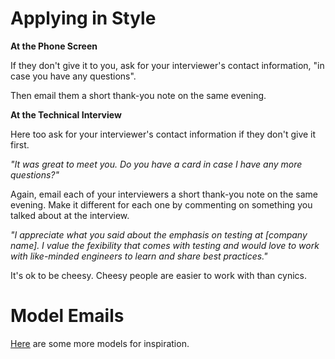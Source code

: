 # Applying in Style

**At the Phone Screen**

If they don't give it to you, ask for your interviewer's contact information, "in case you have any questions".

Then email them a short thank-you note on the same evening.

**At the Technical Interview**

Here too ask for your interviewer's contact information if they don't give it first.

*"It was great to meet you. Do you have a card in case I have any more questions?"*

Again, email each of your interviewers a short thank-you note on the same evening. Make it different for each one by commenting on something you talked about at the interview.

*"I appreciate what you said about the emphasis on testing at [company name]. I value the fexibility that comes with testing and would love to work with like-minded engineers to learn and share best practices."*

It's ok to be cheesy. Cheesy people are easier to work with than cynics.

# Model Emails

[Here][stock-emails] are some more models for inspiration.

[stock-emails]: ../stock_emails/for_interview_process.md

